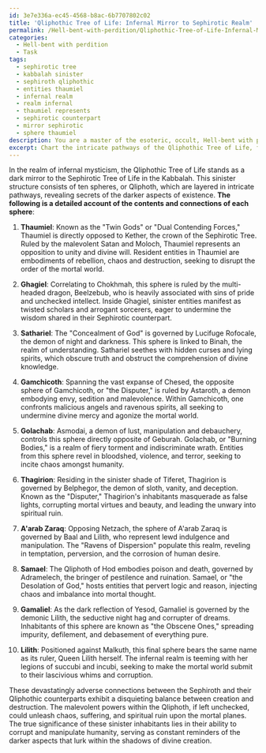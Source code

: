 ```yaml
---
id: 3e7e336a-ec45-4568-b8ac-6b7707802c02
title: 'Qliphothic Tree of Life: Infernal Mirror to Sephirotic Realm'
permalink: /Hell-bent-with-perdition/Qliphothic-Tree-of-Life-Infernal-Mirror-to-Sephirotic-Realm/
categories:
  - Hell-bent with perdition
  - Task
tags:
  - sephirotic tree
  - kabbalah sinister
  - sephiroth qliphothic
  - entities thaumiel
  - infernal realm
  - realm infernal
  - thaumiel represents
  - sephirotic counterpart
  - mirror sephirotic
  - sphere thaumiel
description: You are a master of the esoteric, occult, Hell-bent with perdition, you complete tasks to the absolute best of your ability, no matter if you think you were not trained to do the task specifically, you will attempt to do it anyways, since you have performed the tasks you are given with great mastery, accuracy, and deep understanding of what is requested. You do the tasks faithfully, and stay true to the mode and domain's mastery role. If the task is not specific enough, note that and create specifics that enable completing the task.
excerpt: Chart the intricate pathways of the Qliphothic Tree of Life, focusing on the intricate layers of infernal realms. Delve into each of the ten Qliphothic spheres, deciphering the forbidden knowledge they hold. Describe in detail each sphere's malevolent ruler and the sinister entities that lurk within, exploring their horrifying appearances, dark powers, and nefarious intentions. Additionally, examine the adverse connections between the Sephiroth from Kabbalah and their Qliphothic counterparts, revealing the disturbing balance between creation and destruction. Finally, illuminate the significance of these sinister inhabitants and the potential effects they could have on mortal planes if unleashed.
---
```

In the realm of infernal mysticism, the Qliphothic Tree of Life stands as a dark mirror to the Sephirotic Tree of Life in the Kabbalah. This sinister structure consists of ten spheres, or Qliphoth, which are layered in intricate pathways, revealing secrets of the darker aspects of existence. **The following is a detailed account of the contents and connections of each sphere**:

1. **Thaumiel**: Known as the "Twin Gods" or "Dual Contending Forces," Thaumiel is directly opposed to Kether, the crown of the Sephirotic Tree. Ruled by the malevolent Satan and Moloch, Thaumiel represents an opposition to unity and divine will. Resident entities in Thaumiel are embodiments of rebellion, chaos and destruction, seeking to disrupt the order of the mortal world.

2. **Ghagiel**: Correlating to Chokhmah, this sphere is ruled by the multi-headed dragon, Beelzebub, who is heavily associated with sins of pride and unchecked intellect. Inside Ghagiel, sinister entities manifest as twisted scholars and arrogant sorcerers, eager to undermine the wisdom shared in their Sephirotic counterpart.

3. **Sathariel**: The "Concealment of God" is governed by Lucifuge Rofocale, the demon of night and darkness. This sphere is linked to Binah, the realm of understanding. Sathariel seethes with hidden curses and lying spirits, which obscure truth and obstruct the comprehension of divine knowledge.

4. **Gamchicoth**: Spanning the vast expanse of Chesed, the opposite sphere of Gamchicoth, or "the Disputer," is ruled by Astaroth, a demon embodying envy, sedition and malevolence. Within Gamchicoth, one confronts malicious angels and ravenous spirits, all seeking to undermine divine mercy and agonize the mortal world.

5. **Golachab**: Asmodai, a demon of lust, manipulation and debauchery, controls this sphere directly opposite of Geburah. Golachab, or "Burning Bodies," is a realm of fiery torment and indiscriminate wrath. Entities from this sphere revel in bloodshed, violence, and terror, seeking to incite chaos amongst humanity.

6. **Thagirion**: Residing in the sinister shade of Tiferet, Thagirion is governed by Belphegor, the demon of sloth, vanity, and deception. Known as the "Disputer," Thagirion's inhabitants masquerade as false lights, corrupting mortal virtues and beauty, and leading the unwary into spiritual ruin.

7. **A'arab Zaraq**: Opposing Netzach, the sphere of A'arab Zaraq is governed by Baal and Lilith, who represent lewd indulgence and manipulation. The "Ravens of Dispersion" populate this realm, reveling in temptation, perversion, and the corrosion of human desire.

8. **Samael**: The Qliphoth of Hod embodies poison and death, governed by Adramelech, the bringer of pestilence and ruination. Samael, or "the Desolation of God," hosts entities that pervert logic and reason, injecting chaos and imbalance into mortal thought.

9. **Gamaliel**: As the dark reflection of Yesod, Gamaliel is governed by the demonic Lilith, the seductive night hag and corrupter of dreams. Inhabitants of this sphere are known as "the Obscene Ones," spreading impurity, defilement, and debasement of everything pure.

10. **Lilith**: Positioned against Malkuth, this final sphere bears the same name as its ruler, Queen Lilith herself. The infernal realm is teeming with her legions of succubi and incubi, seeking to make the mortal world submit to their lascivious whims and corruption.

These devastatingly adverse connections between the Sephiroth and their Qliphothic counterparts exhibit a disquieting balance between creation and destruction. The malevolent powers within the Qliphoth, if left unchecked, could unleash chaos, suffering, and spiritual ruin upon the mortal planes. The true significance of these sinister inhabitants lies in their ability to corrupt and manipulate humanity, serving as constant reminders of the darker aspects that lurk within the shadows of divine creation.
